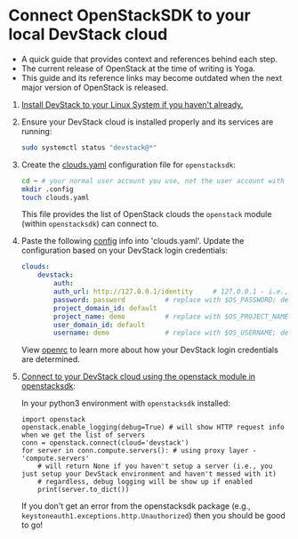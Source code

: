 # Connect OpenStackSDK to your local DevStack cloud
- A quick guide that provides context and references behind each step.
- The current release of OpenStack at the time of writing is Yoga. 
- This guide and its reference links may become outdated when the next major version of OpenStack is released.

1. [Install DevStack to your Linux System if you haven't already.](https://docs.openstack.org/DevStack/latest/)

1. Ensure your DevStack cloud is installed properly and its services are running:
    ```sh
    sudo systemctl status "devstack@*"
    ```

1. Create the [clouds.yaml](https://docs.openstack.org/python-openstackclient/yoga/configuration/index.html#clouds-yaml) configuration file for `openstacksdk`:
    ```sh
    cd ~ # your normal user account you use, not the user account with the DevStack environment installed
    mkdir .config
    touch clouds.yaml
    ```
    This file provides the list of OpenStack clouds the `openstack` module (within `openstacksdk`) can connect to.

1. Paste the following [config](https://docs.openstack.org/openstacksdk/latest/user/guides/connect_from_config.html#default-location) info into 'clouds.yaml'. Update the configuration based on your DevStack login credentials:
    ```yaml 
    clouds:
        devstack:
            auth:
            auth_url: http://127.0.0.1/identity 	# 127.0.0.1 - i.e., localhost
            password: password 			# replace with $OS_PASSWORD; defined in 'local.conf' within your local DevStack repository
            project_domain_id: default
            project_name: demo			# replace with $OS_PROJECT_NAME; default is 'demo'
            user_domain_id: default
            username: demo				# replace with $OS_USERNAME; default is 'demo'
    ```

    View [openrc](https://docs.openstack.org/devstack/latest/configuration.html#openrc) to learn more about how your DevStack login credentials are determined.

1. [Connect to your DevStack cloud using the openstack module in openstacksdk](https://opendev.org/openstack/openstacksdk/src/branch/master/README.rst):

    In your python3 environment with `openstacksdk` installed:
    ```python3
    import openstack
    openstack.enable_logging(debug=True) # will show HTTP request info when we get the list of servers
    conn = openstack.connect(cloud='devstack')
    for server in conn.compute.servers(): # using proxy layer - 'compute.servers'
        # will return None if you haven't setup a server (i.e., you just setup your DevStack environment and haven't messed with it)
        # regardless, debug logging will be show up if enabled
        print(server.to_dict()) 
    ```

    If you don't get an error from the openstacksdk package (e.g., `keystoneauth1.exceptions.http.Unauthorized`) then you should be good to go!

